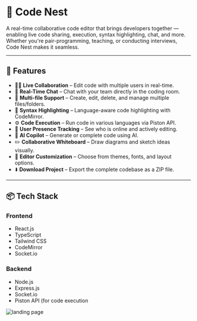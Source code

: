 # 🚀 Code Nest

A real-time collaborative code editor that brings developers together — enabling live code sharing, execution, syntax highlighting, chat, and more. Whether you're pair-programming, teaching, or conducting interviews, Code Nest makes it seamless.

---

## 🔧 Features

- 🧑‍💻 **Live Collaboration** – Edit code with multiple users in real-time.
- 💬 **Real-Time Chat** – Chat with your team directly in the coding room.
- 📁 **Multi-file Support** – Create, edit, delete, and manage multiple files/folders.
- 🎨 **Syntax Highlighting** – Language-aware code highlighting with CodeMirror.
- ⚙️ **Code Execution** – Run code in various languages via Piston API.
- 👥 **User Presence Tracking** – See who is online and actively editing.
- 🤖 **AI Copilot** – Generate or complete code using AI.
- ✏️ **Collaborative Whiteboard** – Draw diagrams and sketch ideas visually.
- 🎨 **Editor Customization** – Choose from themes, fonts, and layout options.
- ⬇️ **Download Project** – Export the complete codebase as a ZIP file.

---

## 📦 Tech Stack

### Frontend
- React.js
- TypeScript
- Tailwind CSS
- CodeMirror
- Socket.io

### Backend
- Node.js
- Express.js
- Socket.io
- Piston API (for code execution

![landing page ](https://github.com/user-attachments/assets/65b7b185-c926-4b13-a2f1-6504d1b6ced2)
